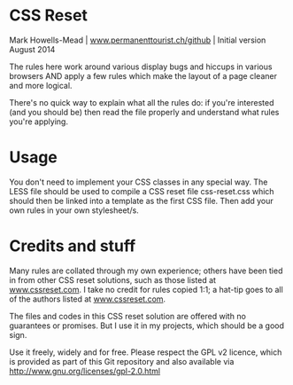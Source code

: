 CSS Reset
=========

Mark Howells-Mead | www.permanenttourist.ch/github | Initial version August 2014

The rules here work around various display bugs and hiccups in various browsers AND apply a few rules which make the layout of a page cleaner and more logical.

There's no quick way to explain what all the rules do: if you're interested (and you should be) then read the file properly and understand what rules you're applying.

Usage
=====

You don't need to implement your CSS classes in any special way. The LESS file should be used to compile a CSS reset file css-reset.css which should then be linked into a template as the first CSS file. Then add your own rules in your own stylesheet/s.

Credits and stuff
=================

Many rules are collated through my own experience; others have been tied in from other CSS reset solutions, such as those listed at www.cssreset.com. I take no credit for rules copied 1:1; a hat-tip goes to all of the authors listed at www.cssreset.com.

The files and codes in this CSS reset solution are offered with no guarantees or promises. But I use it in my projects, which should be a good sign.

Use it freely, widely and for free. Please respect the GPL v2 licence, which is provided as part of this Git repository and also available via http://www.gnu.org/licenses/gpl-2.0.html